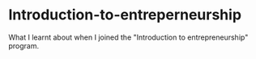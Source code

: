 # Introduction-to-entreperneurship
What I learnt about when I joined the "Introduction to entrepreneurship" program.

